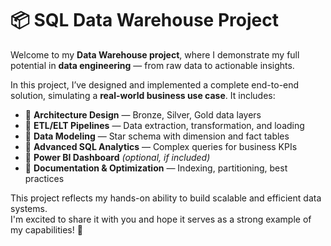 # 📦 SQL Data Warehouse Project

Welcome to my **Data Warehouse project**, where I demonstrate my full potential in **data engineering** — from raw data to actionable insights.

In this project, I’ve designed and implemented a complete end-to-end solution, simulating a **real-world business use case**. It includes:

- 🔹 **Architecture Design** — Bronze, Silver, Gold data layers  
- 🔹 **ETL/ELT Pipelines** — Data extraction, transformation, and loading  
- 🔹 **Data Modeling** — Star schema with dimension and fact tables  
- 🔹 **Advanced SQL Analytics** — Complex queries for business KPIs  
- 🔹 **Power BI Dashboard** *(optional, if included)*  
- 🔹 **Documentation & Optimization** — Indexing, partitioning, best practices

This project reflects my hands-on ability to build scalable and efficient data systems.  
I'm excited to share it with you and hope it serves as a strong example of my capabilities! 🚀
